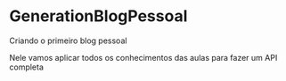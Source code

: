 # GenerationBlogPessoal
Criando o primeiro blog pessoal

Nele vamos aplicar todos os conhecimentos das aulas para fazer um API completa
